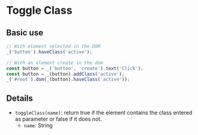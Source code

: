 # Toggle Class

## Basic use

```js
// With element selected in the DOM
_('button').haveClass('active');

// With an element create in the dom
const button = _('button', 'create').text('Click');
const button = _(button).addClass('active');
_('#root').dom(_(button).haveClass('active'));
```

## Details

- `toggleClass(name)`: return true if the element contains the class entered as parameter or false if it does not.
  - `name`: String

